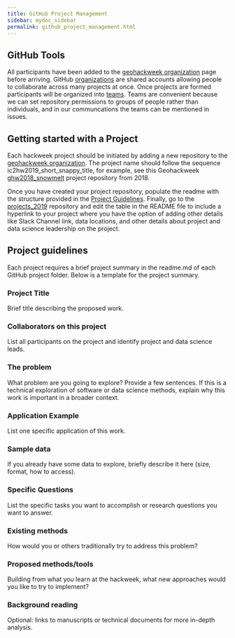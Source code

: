 ```yaml
---
title: GitHub Project Management
sidebar: mydoc_sidebar
permalink: github_project_management.html
---
```


## GitHub Tools

All participants have been added to the [geohackweek organization](https://github.com/geohackweek) page before arriving. GitHub [organizations](https://help.github.com/articles/about-organizations/) are shared accounts allowing people to collaborate across many projects at once. Once projects are formed participants will be organized into [teams](https://help.github.com/articles/organizing-members-into-teams/). Teams are convenient because we can set repository permissions to groups of people rather than individuals, and in our communcations the teams can be mentioned in issues.    

## Getting started with a Project

Each hackweek project should be initiated by adding a new repository to the [geohackweek organization](https://github.com/geohackweek).  The project name should follow the sequence ic2hw2019_short_snappy_title, for example, see this Geohackweek [ghw2018_snowmelt](https://github.com/geohackweek/ghw2018_snowmelt) project repository from 2018.  

Once you have created your project repository, populate the readme with the structure provided in the [Project Guidelines](https://geohackweek.github.io/wiki/project_guidelines.html). Finally, go to the [projects_2019](https://github.com/geohackweek/projects_2019) repository and edit the table in the README file to include a hyperlink to your project where you have the option of adding other details like Slack Channel link, data locations, and other details about project and data science leadership on the project.  

## Project guidelines

Each project requires a brief project summary in the readme.md of each GitHub project folder. Below is a template for the project summary. 

### Project Title

Brief title describing the proposed work.

### Collaborators on this project

List all participants on the project and identify project and data science leads.

### The problem

What problem are you going to explore? Provide a few sentences. If this is a technical exploration of software or data science methods, explain why this work is important in a broader context.

### Application Example

List one specific application of this work.

### Sample data

If you already have some data to explore, briefly describe it here (size, format, how to access).

### Specific Questions

List the specific tasks you want to accomplish or research questions you want to answer.

### Existing methods

How would you or others traditionally try to address this problem?

### Proposed methods/tools

Building from what you learn at the hackweek, what new approaches would you like to try to implement?

### Background reading

Optional: links to manuscripts or technical documents for more in-depth analysis.